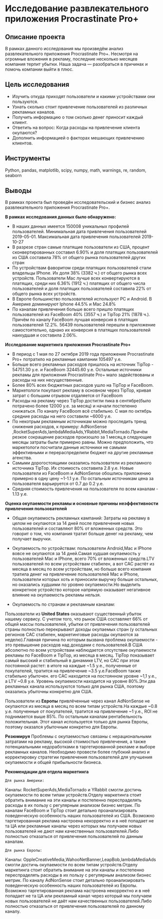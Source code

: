 # Исследование развлекательного приложения Procrastinate Pro+
## Описание проекта
В рамках данного исследования мы произведём анализ развлекательного приложения Procrastinate Pro+. Несмотря на огромные вложения в рекламу, последние несколько месяцев компания терпит убытки. Наша задача — разобраться в причинах и помочь компании выйти в плюс.
## Цель исследования
- Изучить откуда приходят пользователи и какими устройствами они пользуются.
- Узнать сколько стоит привлечение пользователей из различных рекламных каналов.
- Получить информацию о том сколько денег приносит каждый клиент.
- Ответить на вопрос: Когда расходы на привлечение клиента окупаются?
- Дополнить информацией о факторах мешающих привлечению клиентов.
## Инструменты
Python, pandas, matplotlib, scipy, numpy, math, warnings, re, random, seaborn
## Выводы
В рамках проекта был проведён исследовательский и бизнес анализ развлекательного приложения Procrastinate Pro+.

**В рамках исследования данных было обнаружено:**

- В наших данных имеется 150008 уникальных профилей пользователей. Минимальная дата привлечения пользователей 2019-05-01. Максимальная дата привлечения пользователей 2019-10-27
- В разрезе стран самые платящие пользователи из США, процент сконвертированных составил 6.90% и доля платящих пользователей из США составила 78% от общего рынка пользователей других стран
- По устройствам фаворитом среди платящих пользователей стали владельцы IPhone. Их доля 38% (3382 ч.) от общего рынка всех устройств. Пользователи Mac лучше всех конвертируются в платящих, среди них 6.36% (1912 ч.) платящих от общего числа пользователей и доля платящих пользователей составила 22% от общего рынка всех устройств. 
- В Европе большинство пользователей используют PC и Android. В Америке доминируют Iphone 44.5% и Mac 24.8%
- По каналам привлечения больше всего пришло платящих пользователей из FaceBoom 40% (3557 ч.) и TipTop 21% (1878 ч.). Причём по каналу FaceBoom лучшая конверсия в платящих пользователей 12.2%. 56439 пользователей перешли в приложение самостоятельно, однако их конверсия в платящих пользователей наихудшая и составила 2.06%.

**Исследование маркетинга приложения Procrastinate Pro+**

- В период с 1 мая по 27 октября 2019 года приложение Procrastinate Pro+ потратило на рекламные кампании 105497 у.е.
- Больше всего рекламных расходов пришлось на источник TipTop - 54751.30 у.е. и FaceBoom 32445.60 у.е. Остальные источники рекламы для приложения Procrastinate Pro+ мало задействованы и расходы на них несущественные.
- Более 80% всех бюджетных расходов ушло на TipTop и FaceBoom.
- Маркетологи покупают рекламу в основном через TipTop, кривая затрат с большим отрывом отдаляется от FaceBoom
- Расходы на рекламу через TipTop достигли пика в сентябре(было потрачено более 12000 у.е. за месяц) и начали постепенно снижаться. По каналу FaceBoom всё стабильно. С мая по октябрь средние расходы на него составили ~6000 у.е.
-  По некотрым рекламным источникам можно проследить тренд снижения расходов, к примеру: AdNonSense ,RocketSuperAds,lambdaMediaAds,YRabbit,MediaTornado.Причём резкое сокращение расходов произошло за 1 месяц,в следующие месяцы затраты были примерно равны. Можно предположить, что маркетологи посчитали данные источники не самыми эффективными и перераспределили бюджет на другие рекламные агенства.
- Самыми дорогостоящими оказались пользователи из рекламного источника TipTop. Их стоимость составила 2.8 у.е. Новые пользователи из FaceBoom и AdNonSense обошлись приложению примерно в одну цену ~1-1.1 у.е. По остальным источникам цена за пользователя варьируется от 0.7 до 0.2 у.е.
- Cредняя стоимость привлечения на пользователя по всем каналам - 1.13 у.е.

**Оценка окупаемости рекламы и основные причины неэффективности привлечения пользователей**

- Общая окупаемость рекламных кампаний: Затраты на рекламу в целом не окупаются за 14 дней после привлечения новых пользователей и составляют 80% от вложенных средств. Это говорит о том, что компания тратит больше денег на рекламу, чем получает выручки.

- Окупаемость по устройствам: пользователи Android,Mac и IPhone вовсе не окупаются за 14 дней.Самая худшая окупаемость у пользователей Mac и IPhone, всего 70% от вложенных средств.LTV пользователей по всем устройствам стабилен, а вот CAC растёт из месяца в месяц по всем устройствам, но больше всего компания тратила денег на привлечение пользователей Mac и IPhone, пользователи которых хоть и приносили выручку больше остальных, но оказались худшими по уровню окупаемости.Но выделить конкретное устройство которое напрямую оказывает негативное влияние на окупаемость рекламы нельзя.

- Окупаемость по странам и рекламным каналам: 

Пользователи из **United States** оказывают существенный убыток нашему сервису. С учетом того, что рынок США составляет 66% от общей массы пользователей, убытки от привлечения пользователей страны полностью перекрывают доходы окупаемых стран (у остальных регионов САС стабилен, маркетинговые расходы окупаются за неделю).Главная причина по которым вызвана проблема окупаемости - это превышение расходов над доходами с пользователей.В США абсолютно по всем устройствам наблюдается отсутствие окупаемости рекламы по FaceBoom и TipTop, из месяца в месяц. TipTop показывает самый высокий и стабильный в динамике LTV, но САС при этом постоянной растет: в итоге на каждые ~1.5 у.е., полученные от покупателей, тратится на привлечение ~3.5 у.е.FaceBoom также стабильно убыточен. его САС находится на постоянном уровне ~1,1 у.е., а LTV ~0.8 у.е. Уровень окупаемости находится на уровне 80%.Эти два рекламных канала используются только для рынка США, поэтому оказались убыточны конкретно для США.

Пользователи из **Европы** привлёченные через канал AdNonSense не окупаются из месяца в месяц по всем типам устройств.На каждые ~0.8 у.е. полученные от покупателей, тратится на привлечение ~1 у.е., ROI не поднимается выше 85%. По остальным каналам рентабельность положительная. Этот канал используется только для рынка Европы, поэтому оказался убыточным конкретно для Европы.

**Резюмируя** Проблемы с окупаемостью связаны с нерациональными затратами на рекламу, высокой стоимостью привлечения, а также потенциальными недоработками в таргетированной рекламе и выборе рекламных каналов. Необходимо провести более глубокий анализ и корректировку стратегии привлечения пользователей для улучшения окупаемости и общей прибыльности бизнеса.

**Рекомендации для отдела маркетинга**

`Для рынка Америки:`

Каналы: RocketSuperAds,MediaTornado и YRabbit смогли достичь окупаемости по всем типам устройств.Отделу маркетинга стоит обратить внимание на эти каналы и постепенно переспраделять расходы в их пользу с регулярным анализом бизнес метрик. По каналам FaceBoom и TipTop стоит детально проанализировать поведенческую особенность наших пользователей из США. Возможно таргетированная реклама настроена некорректно и в неё попадает не та ЦА или рекламные каналы через которых мы получаем новых пользователей не дают нам качественных пользователей.Либо полностью отказаться от привлечения пользователей по данным каналам.

`Для рынка Европы:`

Каналы: OppleCreativeMedia,WahooNetBanner,LeapBob,lambdaMediaAds смогли достичь окупаемости по всем типам устройств.Отделу маркетинга стоит обратить внимание на эти каналы и постепенно переспраделять расходы в их пользу с регулярным анализом бизнес метрик. По каналу AdNonSense стоит детально проанализировать поведенческую особенность наших пользователей из Европы. Возможно таргетированная реклама настроена некорректно и в неё попадает не та ЦА или рекламный канал через который мы получаем новых пользователей не даёт нам качественных пользователей.Либо полностью отказаться от привлечения пользователей по данному каналу.
